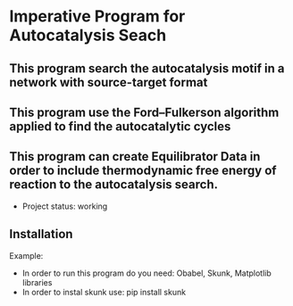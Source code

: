 # Imperative Program for Autocatalysis Seach

## This program search the autocatalysis motif in a network with source-target format
## This program use the Ford–Fulkerson algorithm applied to find the autocatalytic cycles
## This program can create Equilibrator Data in order to include thermodynamic free energy of reaction to the autocatalysis search.

* Project status: working

## Installation

Example:

* In order to run this program do you need: Obabel, Skunk, Matplotlib libraries
* In order to instal skunk  use: pip install skunk

